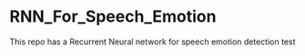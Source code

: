 # RNN_For_Speech_Emotion
This repo has a Recurrent Neural network for speech emotion detection test
